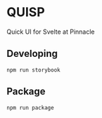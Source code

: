 # QUISP

Quick UI for Svelte at Pinnacle

## Developing

`npm run storybook`

## Package

`npm run package`